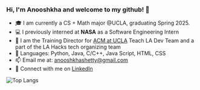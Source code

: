 ### Hi, I'm Anooshkha and welcome to my github! 👋

- 🎓 I am currently a CS + Math major @UCLA, graduating Spring 2025.
- 💻 I previously interned at <b>NASA</b> as a Software Engineering Intern
- 🌱 I am the Training Director for [ACM at UCLA](https://github.com/uclaacm) Teach LA Dev Team and a part of the LA Hacks tech organizing team 
- 💬 Languages: Python, Java, C/C++, Java Script, HTML, CSS
- 📫 Email me at: anooshkhashetty@gmail.com
- 🤝 Connect with me on [LinkedIn](https://www.linkedin.com/in/anooshkha-shetty/)

![Top Langs](https://github-readme-stats-anooshkhashetty.vercel.app/api/top-langs/?username=AnooshkhaShetty&langs_count=6&theme=tokyonight&layout=compact)
